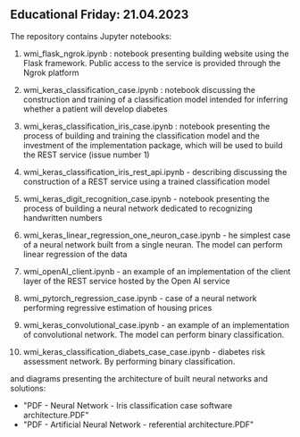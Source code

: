 Educational Friday: 21.04.2023
-----------------------------------------------------------------------------------------------


The repository contains Jupyter notebooks:

1. wmi_flask_ngrok.ipynb : notebook presenting building website using the Flask framework. Public access to the service is provided through the Ngrok platform

2. wmi_keras_classification_case.ipynb : notebook discussing the construction and training of a classification model intended for inferring whether a patient will develop diabetes

3. wmi_keras_classification_iris_case.ipynb : notebook presenting the process of building and training the classification model and the investment of the implementation package, which will be used to build the REST service (issue number 1)

4. wmi_keras_classification_iris_rest_api.ipynb - describing discussing the construction of a REST service using a trained classification model

5. wmi_keras_digit_recognition_case.ipynb - notebook presenting the process of building a neural network dedicated to recognizing handwritten numbers

6. wmi_keras_linear_regression_one_neuron_case.ipynb - he simplest case of a neural network built from a single neuran. The model can perform linear regression of the data

7. wmi_openAI_client.ipynb - an example of an implementation of the client layer of the REST service hosted by the Open AI service

8. wmi_pytorch_regression_case.ipynb - case of a neural network performing regressive estimation of housing prices

9. wmi_keras_convolutional_case.ipynb - an example of an implementation of convolutional network. The model can perform binary classification.

10. wmi_keras_classification_diabets_case_case.ipynb - diabetes risk assessment network. By performing binary classification.

and diagrams presenting the architecture of built neural networks and solutions:
- "PDF - Neural Network - Iris classification case software architecture.PDF"
- "PDF - Artificial Neural Network - referential architecture.PDF"

